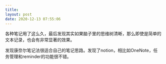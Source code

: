 ```yaml
---
title: 
layout: post
date: 2020-12-13 07:55:06
---
```


各种笔记用了这么久，最后发现其实如果脑子里的思维树清晰，那么即使是简单的文本记录，也会有非常显著的效果。

发现康奈尔笔记法很适合自己的笔记思路。发现了notion，相比如OneNote，任务管理和reminder的功能很不错。